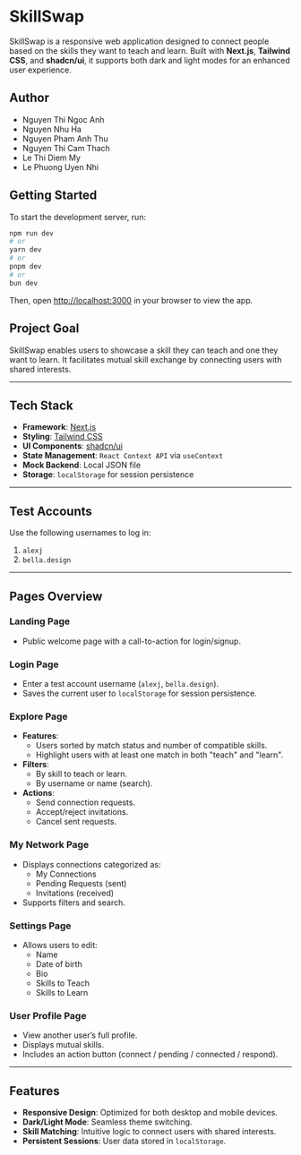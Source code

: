 # SkillSwap

SkillSwap is a responsive web application designed to connect people based on the skills they want to teach and learn. Built with **Next.js**, **Tailwind CSS**, and **shadcn/ui**, it supports both dark and light modes for an enhanced user experience.

## Author

- Nguyen Thi Ngoc Anh
- Nguyen Nhu Ha
- Nguyen Pham Anh Thu
- Nguyen Thi Cam Thach
- Le Thi Diem My
- Le Phuong Uyen Nhi

## Getting Started

To start the development server, run:

```bash
npm run dev
# or
yarn dev
# or
pnpm dev
# or
bun dev
```

Then, open [http://localhost:3000](http://localhost:3000) in your browser to view the app.

## Project Goal

SkillSwap enables users to showcase a skill they can teach and one they want to learn. It facilitates mutual skill exchange by connecting users with shared interests.

---

## Tech Stack

- **Framework**: [Next.js](https://nextjs.org/)
- **Styling**: [Tailwind CSS](https://tailwindcss.com/)
- **UI Components**: [shadcn/ui](https://ui.shadcn.com/)
- **State Management**: `React Context API` via `useContext`
- **Mock Backend**: Local JSON file
- **Storage**: `localStorage` for session persistence

---

## Test Accounts

Use the following usernames to log in:

1. `alexj`
2. `bella.design`

---

## Pages Overview

### Landing Page

- Public welcome page with a call-to-action for login/signup.

### Login Page

- Enter a test account username (`alexj`, `bella.design`).
- Saves the current user to `localStorage` for session persistence.

### Explore Page

- **Features**:
  - Users sorted by match status and number of compatible skills.
  - Highlight users with at least one match in both "teach" and "learn".
- **Filters**:
  - By skill to teach or learn.
  - By username or name (search).
- **Actions**:
  - Send connection requests.
  - Accept/reject invitations.
  - Cancel sent requests.

### My Network Page

- Displays connections categorized as:
  - My Connections
  - Pending Requests (sent)
  - Invitations (received)
- Supports filters and search.

### Settings Page

- Allows users to edit:
  - Name
  - Date of birth
  - Bio
  - Skills to Teach
  - Skills to Learn

### User Profile Page

- View another user’s full profile.
- Displays mutual skills.
- Includes an action button (connect / pending / connected / respond).

---

## Features

- **Responsive Design**: Optimized for both desktop and mobile devices.
- **Dark/Light Mode**: Seamless theme switching.
- **Skill Matching**: Intuitive logic to connect users with shared interests.
- **Persistent Sessions**: User data stored in `localStorage`.
